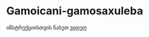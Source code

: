 # Gamoicani-gamosaxuleba
ინსტრუქციისთვის ნახეთ [ვიდეო](https://www.facebook.com/levani.bzishvili.5/videos/812843892215882)
